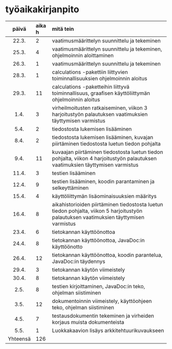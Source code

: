 # työaikakirjanpito

| päivä | aika h | mitä tein  |
| :----:|:-----| :-----|
| 22.3. | 2    | vaatimusmäärittelyn suunnittelu ja tekeminen |
| 25.3. | 4    | vaatimusmäärittelyn suunnittelu ja tekeminen, ohjelmoinnin aloittaminen|
| 26.3. | 1    | vaatimusmäärittelyn suunnittelu ja tekeminen |
| 28.3. | 1    | calculations -pakettiin liittyvien toiminnallisuuksien ohjelmoinnin aloitus |
| 29.3. | 11   | calculations -paketteihin liittyvä toiminnallisuus, graafisen käyttöliittymän ohjelmoinnin aloitus |
| 1.4.  | 3    | virheilmoitusten ratkaiseminen, viikon 3 harjoitustyön palautuksen vaatimuksien täyttymisen varmistus |
| 5.4.  | 2    | tiedostosta lukemisen lisääminen |
| 8.4.  | 2    | tiedostosta lukemisen lisääminen, kuvajan piirtäminen tiedostosta luetun tiedon pohjalta |
| 9.4.  | 11    | kuvaajan piirtäminen tiedostosta luetun tiedon pohjalta, viikon 4 harjoitustyön palautuksen vaatimuksien täyttymisen varmistus |
| 11.4.  | 3    | testien lisääminen |
| 12.4.  | 9    | testien lisääminen, koodin parantaminen ja selkeyttäminen |
| 15.4.  | 4    | käyttöliittymän lisäominaisuuksien määritys |
| 16.4.  | 8    | aikahistorioiden piirtäminen tiedostosta luetun tiedon pohjalta, viikon 5 harjoitustyön palautuksen vaatimuksien täyttymisen varmistus |
| 23.4.  | 6    | tietokannan käyttöönottoa |
| 24.4.  | 8    | tietokannan käyttöönottoa, JavaDoc:in käyttöönotto |
| 26.4.  | 12    | tietokannan käyttöönottoa, koodin parantelua, JavaDoc:in täydennys |
| 29.4.  | 3    | tietokannan käytön viimeistely |
| 30.4.  | 8    | tietokannan käytön viimeistely |
| 2.5.  | 8    | testien kirjoittaminen, JavaDoc:in teko, ohjelman siistiminen |
| 3.5.  | 12    | dokumentoinnin viimeistely, käyttöohjeen teko, ohjelman siistiminen |
| 4.5.  | 7    | testausdokumentin tekeminen ja virheiden korjaus muista dokumenteista |
| 5.5.  | 1    | Luokkakaavion lisäys arkkitehtuurikuvaukseen |
| Yhteensä | 126 | |
